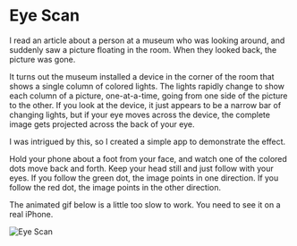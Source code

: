 # Eye Scan

I read an article about a person at a museum who was looking around, and suddenly saw a picture
floating in the room.  When they looked back, the picture was gone.

It turns out the museum installed a device in the corner of the room that shows a single column 
of colored lights.  The lights rapidly change to show each column of a picture, one-at-a-time,
going from one side of the picture to the other.  If you look at the device, it just appears to be
a narrow bar of changing lights, but if your eye moves across the device, the complete image gets
projected across the back of your eye.

I was intrigued by this, so I created a simple app to demonstrate the effect.  

Hold your phone about a foot from your face, and watch one of the colored dots move back and forth.
Keep your head still and just follow with your eyes.  If you follow the green dot, the image points
in one direction.  If you follow the red dot, the image points in the other direction.

The animated gif below is a little too slow to work.  You need to see it on a real iPhone.

![Eye Scan](https://github.com/InvaderZim62/EyeScan/assets/34785252/2c548cb4-058c-482d-962d-89be1c5e1815)
